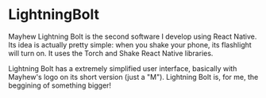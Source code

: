 # LightningBolt
Mayhew Lightning Bolt is the second software I develop using React Native. Its idea is actually pretty simple: when you shake your phone, its flashlight 
will turn on. It uses the Torch and Shake React Native libraries.

Lightning Bolt has a extremely simplified user interface, basically with Mayhew's logo on its short version (just a "M"). Lightning Bolt is, for me, the 
beggining of something bigger!

